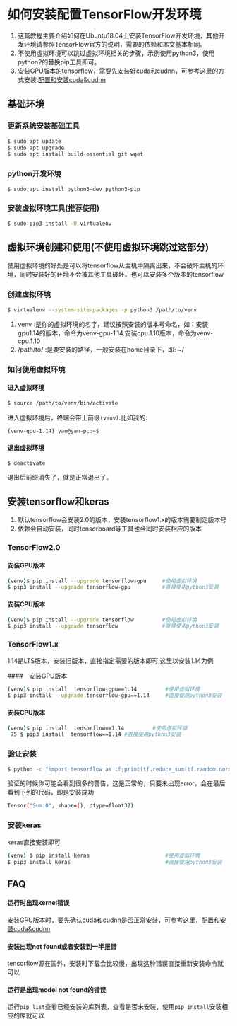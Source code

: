 # 如何安装配置TensorFlow开发环境
1. 这篇教程主要介绍如何在Ubuntu18.04上安装TensorFlow开发环境，其他开发环境请参照TensorFlow官方的说明，需要的依赖和本文基本相同。
2. 不使用虚拟环境可以跳过虚拟环境相关的步骤，示例使用python3，使用python2的替换pip工具即可。
3. 安装GPU版本的tensorflow，需要先安装好cuda和cudnn，可参考这里的方式安装:[配置和安装cuda&cudnn](/ubuntu/ubuntu0005-install-nvidia.html)

## 基础环境

### 更新系统安装基础工具

```bash
$ sudo apt update
$ sudo apt upgrade
$ sudo apt install build-essential git wget 
```

### python开发环境

```bash
$ sudo apt install python3-dev python3-pip
```

### 安装虚拟环境工具(推荐使用)

```bash
$ sudo pip3 install -U virtualenv 
```

## 虚拟环境创建和使用(不使用虚拟环境跳过这部分)
使用虚拟环境的好处是可以将tensorflow从主机中隔离出来，不会破坏主机的环境，同时安装好的环境不会被其他工具破坏。也可以安装多个版本的tensorflow

### 创建虚拟环境
```bash
$ virtualenv --system-site-packages -p python3 /path/to/venv
```
1. venv      :是你的虚拟环境的名字，建议按照安装的版本号命名，如：安装gpu1.14的版本，命令为venv-gpu-1.14.安装cpu.1.10版本，命令为venv-cpu.1.10
2. /path/to/ :是要安装的路径，一般安装在home目录下，即: ~/ 

### 如何使用虚拟环境

#### 进入虚拟环境
```bash
$ source /path/to/venv/bin/activate
```
进入虚拟环境后，终端会带上前缀`(venv)`.比如我的:
```bash
(venv-gpu-1.14) yan@yan-pc:~$
```

#### 退出虚拟环境
```
$ deactivate
```
退出后前缀消失了，就是正常退出了。

## 安装tensorflow和keras
1. 默认tensorflow会安装2.0的版本，安装tensorflow1.x的版本需要制定版本号
2. 依赖会自动安装，同时tensorboard等工具也会同时安装相应的版本

### TensorFlow2.0

#### 安装GPU版本
```bash
(venv)$ pip install --upgrade tensorflow-gpu     #使用虚拟环境
$ pip3 install --upgrade tensorflow-gpu          #直接使用python3安装
```
#### 安装CPU版本
```bash
(venv)$ pip install --upgrade tensorflow         #使用虚拟环境
$ pip3 install --upgrade tensorflow              #直接使用python3安装
```
### TensorFlow1.x
1.14是LTS版本，安装旧版本，直接指定需要的版本即可,这里以安装1.14为例

####　安装GPU版本
```bash
(venv)$ pip install  tensorflow-gpu==1.14         #使用虚拟环境
$ pip3 install --upgrade tensorflow-gpu==1.14     #直接使用python3安装
```
#### 安装CPU版本
```bash
(venv)$ pip install  tensorflow==1.14         #使用虚拟环境
 75 $ pip3 install  tensorflow==1.14 #直接使用python3安装
```
### 验证安装
```bash
$ python -c "import tensorflow as tf;print(tf.reduce_sum(tf.random.normal([1000, 1000])))"
```
验证的时候你可能会看到很多的警告，这是正常的，只要未出现error，会在最后看到下列的代码，即是安装成功
```bash
Tensor("Sum:0", shape=(), dtype=float32)
```
### 安装keras
keras直接安装即可

```bash
(venv) $ pip install keras                        #使用虚拟环境
$ pip3 install keras                              #直接使用python3安装
```

## FAQ

#### 运行时出现kernel错误
安装GPU版本时，要先确认cuda和cudnn是否正常安装，可参考这里，[配置和安装cuda&cudnn](/ubuntu/ubuntu0005-install-nvidia.html)

#### 安装出现not found或者安装到一半报错
tensorflow源在国外，安装时下载会比较慢，出现这种错误直接重新安装命令就可以

#### 运行是出现model not found的错误
运行`pip list`查看已经安装的库列表，查看是否未安装，使用`pip install`安装相应的库就可以



